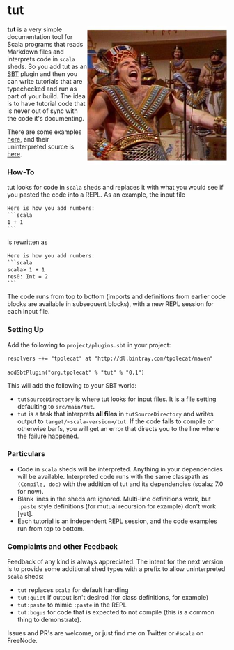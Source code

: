 # tut 

<img alt="confusion" align=right src="tut.jpg"/>

**tut** is a very simple documentation tool for Scala programs that reads Markdown files and interprets code in `scala` sheds. So you add tut as an [SBT](http://scala-sbt.org) plugin and then you can write tutorials that are typechecked and run as part of your build. The idea is to have tutorial code that is never out of sync with the code it's documenting.

There are some examples [here](out/), and their uninterpreted source is [here](example/src/main/tut).

### How-To

tut looks for code in `scala` sheds and replaces it with what you would see if you pasted the code into a REPL. As an example, the input file

    Here is how you add numbers:
    ```scala
    1 + 1
    ```

is rewritten as

    Here is how you add numbers:
    ```scala
    scala> 1 + 1
    res0: Int = 2    
    ```

The code runs from top to bottom (imports and definitions from earlier code blocks are available in subsequent blocks), with a new REPL session for each input file.

### Setting Up

Add the following to `project/plugins.sbt` in your project:

    resolvers ++= "tpolecat" at "http://dl.bintray.com/tpolecat/maven"

    addSbtPlugin("org.tpolecat" % "tut" % "0.1")

This will add the following to your SBT world:

- `tutSourceDirectory` is where tut looks for input files. It is a file setting defaulting to `src/main/tut`.
- `tut` is a task that interprets **all files** in `tutSourceDirectory` and writes output to `target/<scala-version>/tut`. If the code fails to compile or otherwise barfs, you will get an error that directs you to the line where the failure happened.

### Particulars

- Code in `scala` sheds will be interpreted. Anything in your dependencies will be available. Interpreted code runs with the same classpath as `(Compile, doc)` with the addition of tut and its dependencies (scalaz 7.0 for now).
- Blank lines in the sheds are ignored. Multi-line definitions work, but `:paste` style definitions (for mutual recursion for example) don't work [yet].
- Each tutorial is an independent REPL session, and the code examples run from top to bottom.

### Complaints and other Feedback

Feedback of any kind is always appreciated. The intent for the next version is to provide some additional shed types with a prefix to allow uninterpreted `scala` sheds:

- `tut` replaces `scala` for default handling
- `tut:quiet` if output isn't desired (for class definitions, for example)
- `tut:paste` to mimic `:paste` in the REPL
- `tut:bogus` for code that is expected to not compile (this is a common thing to demonstrate).

Issues and PR's are welcome, or just find me on Twitter or `#scala` on FreeNode.

